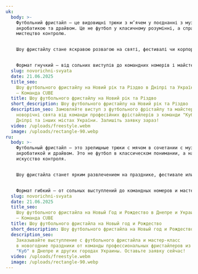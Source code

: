 ```yaml
---
uk:
  body: >-
    Футбольний фристайл – це видовищні трюки з м’ячем у поєднанні з музикою,
    акробатикою та драйвом. Це не футбол у класичному розумінні, а справжнє
    мистецтво контролю.


    Шоу фристайлу стане яскравою розвагою на святі, фестивалі чи корпоративі. Енергія, динаміка та інтерактив з глядачами створюють незабутню атмосферу.


    Формат гнучкий – від сольних виступів до командних номерів і майстер-класів. Це сучасно, ефектно й завжди вражає публіку.
  slug: novorichni-svyata
  date: 21.06.2025
  title_seo:
    Шоу футбольного фристайлу на Новий рік та Різдво в Дніпрі та Україні
    — Команда CUBE
  title: Шоу футбольного фристайлу на Новий рік та Різдво
  short_description: Шоу футбольного фристайлу на Новий рік та Різдво
  description_seo: Замовляйте виступ з футбольного фрістайлу та майстер-клас на
    новорічні свята від команди професійних фрістайлерів з команди "Куб" у
    Дніпрі та інших містах України. Залишіть заявку зараз!
  video: /uploads/freestyle.webm
  image: /uploads/rectangle-90.webp
ru:
  body: >-
    Футбольный фристайл — это зрелищные трюки с мячом в сочетании с музыкой,
    акробатикой и драйвом. Это не футбол в классическом понимании, а настоящее
    искусство контроля.


    Шоу фристайла станет ярким развлечением на празднике, фестивале или корпоративе. Энергия, динамика и интерактив со зрителями создают незабываемую атмосферу.


    Формат гибкий — от сольных выступлений до командных номеров и мастер-классов. Это современно, эффектно и всегда впечатляет публику.
  slug: novorichni-svyata
  date: 21.06.2025
  title_seo:
    Шоу футбольного фристайла на Новый Год и Рождество в Днепре и Украине
    — Команда CUBE
  title: Шоу футбольного фристайла на Новый год и Рождество
  short_description: Шоу футбольного фристайла на Новый год и Рождество
  description_seo:
    Заказывайте выступление с футбольного фристайла и мастер-класс
    в новогодние праздники от команды профессиональных фристайлеров из команды
    "Куб" в Днепре и других городах Украины. Оставьте заявку сейчас!
  video: /uploads/freestyle.webm
  image: /uploads/rectangle-90.webp
---
```

